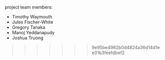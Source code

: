 project team members:
* Timothy Waymouth
* Jules Fischer-White
* Gregory Tanaka
* Manoj Yeddanapudy
* Joshua Truong
>>>>>>> 9e95be4982b0d4824a36d14d1ee01b3feefdbef2
